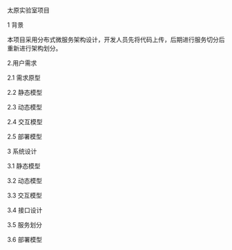 太原实验室项目

1 背景

本项目采用分布式微服务架构设计，开发人员先将代码上传，后期进行服务切分后重新进行架构划分。


2.用户需求

2.1 需求原型

2.2 静态模型

2.3 动态模型

2.4 交互模型

2.5 部署模型

3 系统设计

3.1 静态模型

3.2 动态模型

3.3 交互模型

3.4 接口设计

3.5 服务划分

3.6 部署模型
